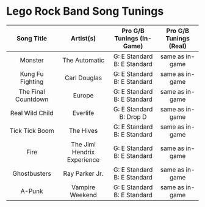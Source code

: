 # Lego Rock Band Song Tunings

| Song Title | Artist(s) | Pro G/B Tunings (In-Game) | Pro G/B Tunings (Real) |
| :--------: | :-------: | :---------------: | :------------: |
| Monster | The Automatic | G: E Standard<br>B: E Standard | same as in-game |
| Kung Fu Fighting | Carl Douglas | G: E Standard<br>B: E Standard | same as in-game |
| The Final Countdown | Europe | G: E Standard<br>B: E Standard | same as in-game |
| Real Wild Child | Everlife | G: E Standard<br>B: Drop D | same as in-game |
| Tick Tick Boom | The Hives | G: E Standard<br>B: E Standard | same as in-game |
| Fire | The Jimi Hendrix Experience | G: E Standard<br>B: E Standard | same as in-game |
| Ghostbusters | Ray Parker Jr. | G: E Standard<br>B: E Standard | same as in-game |
| A-Punk | Vampire Weekend | G: E Standard<br>B: E Standard | same as in-game |
